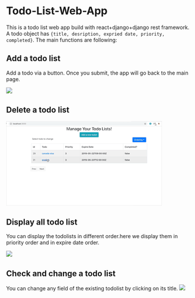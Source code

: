 # Todo-List-Web-App
This is a todo list web app build with react+django+django rest framework.
A todo object has `{title, desription, expried date, priority, completed}`. The main functions are following:

## Add a todo list
Add a todo via a button. Once you submit, the app will go back to the main page.

<img src='images/create_todo.gif'>

## Delete a todo list
<img src='images/delete.gif'>

## Display all todo list
You can display the todolists in different order.here we display them in priority order and in expire date order.

<img src='images/display.gif'>

## Check and change a todo list
You can change any field of the existing todolist by clicking on its title.
<img src='images/change.gif'>


